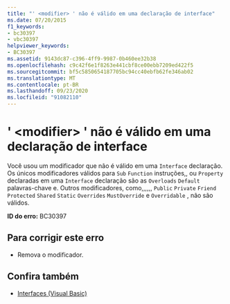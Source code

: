 ```yaml
---
title: "' <modifier> ' não é válido em uma declaração de interface"
ms.date: 07/20/2015
f1_keywords:
- bc30397
- vbc30397
helpviewer_keywords:
- BC30397
ms.assetid: 9143dc87-c396-4ff9-9987-0b460ee32b38
ms.openlocfilehash: c9c42f6e1f8263e441cbf8ce00ebb7209ed422f5
ms.sourcegitcommit: bf5c5850654187705bc94cc40ebfb62fe346ab02
ms.translationtype: MT
ms.contentlocale: pt-BR
ms.lasthandoff: 09/23/2020
ms.locfileid: "91082110"
---
```

# <a name="modifier-is-not-valid-on-an-interface-declaration"></a>' \<modifier> ' não é válido em uma declaração de interface

Você usou um modificador que não é válido em uma `Interface` declaração. Os únicos modificadores válidos para `Sub` `Function` instruções,, ou `Property` declaradas em uma `Interface` declaração são as `Overloads` `Default` palavras-chave e. Outros modificadores, como,,,,,, `Public` `Private` `Friend` `Protected` `Shared` `Static` `Overrides` `MustOverride` e `Overridable` , não são válidos.  
  
 **ID do erro:** BC30397  
  
## <a name="to-correct-this-error"></a>Para corrigir este erro  
  
- Remova o modificador.  
  
## <a name="see-also"></a>Confira também

- [Interfaces (Visual Basic)](../programming-guide/language-features/interfaces/index.md)
